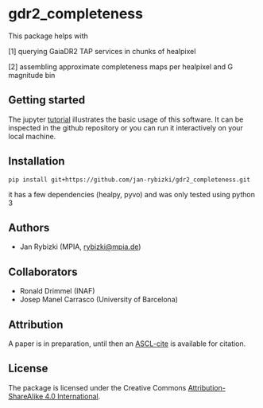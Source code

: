 # gdr2_completeness
This package helps with

[1] querying GaiaDR2 TAP services in chunks of healpixel

[2] assembling approximate completeness maps per healpixel and G magnitude bin

## Getting started
The jupyter [tutorial](https://github.com/jan-rybizki/gdr2_completeness/tree/master/tutorials) illustrates the basic usage of this software. It can be inspected in the github repository or you can run it interactively on your local machine.


## Installation

```
pip install git+https://github.com/jan-rybizki/gdr2_completeness.git
```
it has a few dependencies (healpy, pyvo) and was only tested using python 3


## Authors
- Jan Rybizki (MPIA, rybizki@mpia.de)

## Collaborators
- Ronald Drimmel (INAF)
- Josep Manel Carrasco (University of Barcelona)

## Attribution
A paper is in preparation, until then an [ASCL-cite](https://ascl.net/code/v/1981) is available for citation.

## License
The package is licensed under the Creative Commons [Attribution-ShareAlike 4.0 International](https://creativecommons.org/licenses/by-sa/4.0/).
